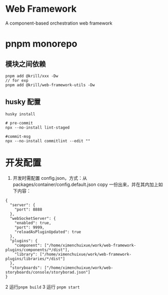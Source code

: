 # Web Framework

A component-based orchestration web framework

# pnpm monorepo

## 模块之间依赖

```
pnpm add @krill/xxx -Dw
// for exp
pnpm add @krill/web-framework-utils -Dw
```

## husky 配置

```
husky install

# pre-commit
npx --no-install lint-staged

#commit-msg
npx --no-install commitlint --edit ""
```

# 开发配置

1. 开发时需配置 config.json，方式：从 packages/container/config.default.json copy 一份出来，并在其内加上如下内容：

```
{
  "server": {
    "port": 8888
  },
  "webSocketServer": {
    "enabled": true,
    "port": 9999,
    "reloadAsPluginUpdated": true
  },
  "plugins": {
    "component": ["/home/ximenchuixue/work/web-framework-plugins/components/*/dist"],
    "library": ["/home/ximenchuixue/work/web-framework-plugins/libraries/*/dist"]
  },
  "storyboards": ["/home/ximenchuixue/work/web-storyboards/console/storyborad.json"]
}
```

2 运行`pnpm build`
3 运行 `pnpm start`
